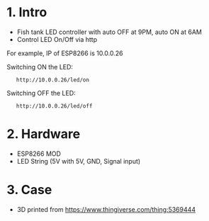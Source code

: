 # 1. Intro
 - Fish tank LED controller with auto OFF at 9PM, auto ON at 6AM
 - Control LED On/Off via http

For example, IP of ESP8266 is 10.0.0.26

Switching ON the LED:

 ```
    http://10.0.0.26/led/on
 ```

 Switching OFF the LED:

  ```
     http://10.0.0.26/led/off
  ```

# 2. Hardware
 - ESP8266 MOD
 - LED String (5V with 5V, GND, Signal input)

# 3. Case
 - 3D printed from https://www.thingiverse.com/thing:5369444
